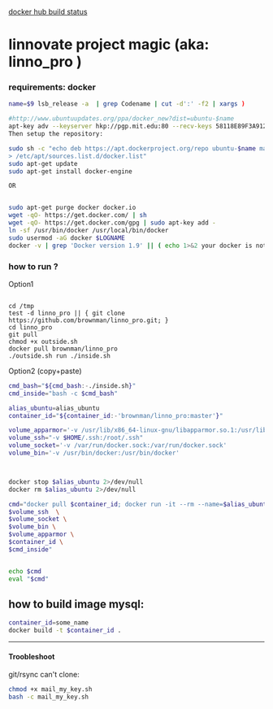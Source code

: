 [docker hub build status](https://hub.docker.com/r/brownman/linno_pro/builds/)


linnovate project magic (aka: linno_pro )
======

### requirements: docker

```bash
name=$9 lsb_release -a  | grep Codename | cut -d':' -f2 | xargs )

#http://www.ubuntuupdates.org/ppa/docker_new?dist=ubuntu-$name
apt-key adv --keyserver hkp://pgp.mit.edu:80 --recv-keys 58118E89F3A912897C070ADBF76221572C52609D
Then setup the repository:

sudo sh -c "echo deb https://apt.dockerproject.org/repo ubuntu-$name main \
> /etc/apt/sources.list.d/docker.list"
sudo apt-get update
sudo apt-get install docker-engine

OR 


sudo apt-get purge docker docker.io
wget -qO- https://get.docker.com/ | sh
wget -qO- https://get.docker.com/gpg | sudo apt-key add -
ln -sf /usr/bin/docker /usr/local/bin/docker
sudo usermod -aG docker $LOGNAME 
docker -v | grep 'Docker version 1.9' || ( echo 1>&2 your docker is not updated !; )
```


### how to run ?

 Option1 
```

cd /tmp
test -d linno_pro || { git clone https://github.com/brownman/linno_pro.git; }
cd linno_pro
git pull
chmod +x outside.sh
docker pull brownman/linno_pro
./outside.sh run ./inside.sh
```

 Option2 (copy+paste)

```bash
cmd_bash="${cmd_bash:-./inside.sh}"
cmd_inside="bash -c $cmd_bash"

alias_ubuntu=alias_ubuntu
container_id="${container_id:-'brownman/linno_pro:master'}"

volume_apparmor='-v /usr/lib/x86_64-linux-gnu/libapparmor.so.1:/usr/lib/x86_64-linux-gnu/libapparmor.so.1'
volume_ssh="-v $HOME/.ssh:/root/.ssh"
volume_socket='-v /var/run/docker.sock:/var/run/docker.sock'
volume_bin='-v /usr/bin/docker:/usr/bin/docker'



docker stop $alias_ubuntu 2>/dev/null
docker rm $alias_ubuntu 2>/dev/null

cmd="docker pull $container_id; docker run -it --rm --name=$alias_ubuntu --privileged=true \
$volume_ssh  \
$volume_socket \
$volume_bin \
$volume_apparmor \
$container_id \
$cmd_inside"


echo $cmd
eval "$cmd"
```


how to build image mysql:
---------

```bash
container_id=some_name
docker build -t $container_id .
```


--------


####  Troobleshoot


git/rsync can't clone:

```bash
chmod +x mail_my_key.sh
bash -c mail_my_key.sh
```
